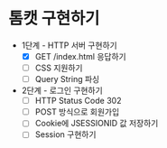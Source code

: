 # 톰캣 구현하기

- 1단계 - HTTP 서버 구현하기
  - [x] GET /index.html 응답하기
  - [ ] CSS 지원하기
  - [ ] Query String 파싱

- 2단계 - 로그인 구현하기
  - [ ] HTTP Status Code 302
  - [ ] POST 방식으로 회원가입
  - [ ] Cookie에 JSESSIONID 값 저장하기
  - [ ] Session 구현하기
